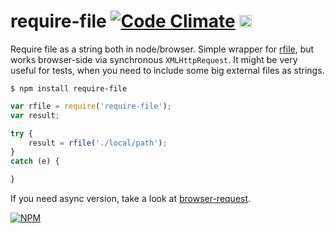 # require-file [![Code Climate](https://codeclimate.com/github/dfcreative/require-file/badges/gpa.svg)](https://codeclimate.com/github/dfcreative/require-file) <a href="UNLICENSE"><img src="http://upload.wikimedia.org/wikipedia/commons/6/62/PD-icon.svg" width="20"/></a>


Require file as a string both in node/browser. Simple wrapper for [rfile](https://www.npmjs.com/package/rfile), but works browser-side via synchronous `XMLHttpRequest`. It might be very useful for tests, when you need to include some big external files as strings.


`$ npm install require-file`

```js
var rfile = require('require-file');
var result;

try {
	result = rfile('./local/path');
}
catch (e) {

}
```

If you need async version, take a look at [browser-request](https://github.com/iriscouch/browser-request).


[![NPM](https://nodei.co/npm/require-file.png?downloads=true&downloadRank=true&stars=true)](https://nodei.co/npm/require-file/)